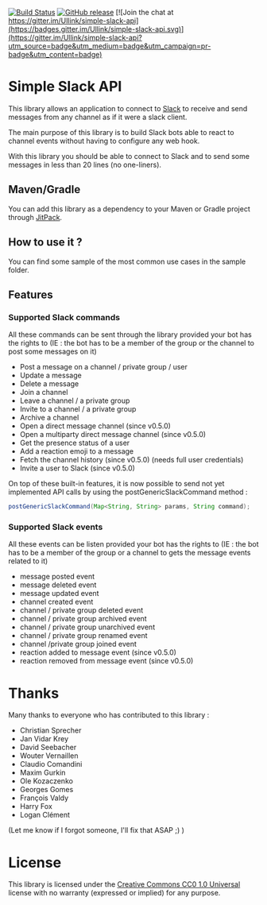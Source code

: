[![Build Status](https://travis-ci.org/Ullink/simple-slack-api.svg?branch=master)](https://travis-ci.org/Ullink/simple-slack-api)
[![GitHub release](https://img.shields.io/github/release/Ullink/simple-slack-api.svg)](https://github.com/Ullink/simple-slack-api/releases)
[![Join the chat at https://gitter.im/Ullink/simple-slack-api](https://badges.gitter.im/Ullink/simple-slack-api.svg)](https://gitter.im/Ullink/simple-slack-api?utm_source=badge&utm_medium=badge&utm_campaign=pr-badge&utm_content=badge)

# Simple Slack API

This library allows an application to connect to [Slack](http://www.slack.com/) to receive and send messages from any channel as if it were a slack client.

The main purpose of this library is to build Slack bots able to react to channel events without having to configure any web hook.

With this library you should be able to connect to Slack and to send some messages in less than 20 lines (no one-liners).

## Maven/Gradle

You can add this library as a dependency to your Maven or Gradle project through [JitPack](https://jitpack.io/#Ullink/simple-slack-api).

## How to use it ?

You can find some sample of the most common use cases in the sample folder.

## Features

### Supported Slack commands

All these commands can be sent through the library provided your bot has the rights to (IE : the bot has to be a member of the group or the channel to post some messages on it)

* Post a message on a channel / private group / user
* Update a message
* Delete a message
* Join a channel
* Leave a channel / a private group
* Invite to a channel / a private group
* Archive a channel
* Open a direct message channel (since v0.5.0)
* Open a multiparty direct message channel (since v0.5.0)
* Get the presence status of a user
* Add a reaction emoji to a message
* Fetch the channel history (since v0.5.0) (needs full user credentials)
* Invite a user to Slack (since v0.5.0)

On top of these built-in features, it is now possible to send not yet implemented API calls by using the postGenericSlackCommand method : 

```java
postGenericSlackCommand(Map<String, String> params, String command);
```


### Supported Slack events

All these events can be listen provided your bot has the rights to (IE : the bot has to be a member of the group or a channel to gets the message events related to it)

* message posted event
* message deleted event
* message updated event
* channel created event
* channel / private group deleted event
* channel / private group archived event
* channel / private group unarchived event
* channel / private group renamed event
* channel /private group joined event
* reaction added to message event (since v0.5.0)
* reaction removed from message event (since v0.5.0)


# Thanks

Many thanks to everyone who has contributed to this library :

* Christian Sprecher
* Jan Vidar Krey
* David Seebacher
* Wouter Vernaillen
* Claudio Comandini
* Maxim Gurkin
* Ole Kozaczenko
* Georges Gomes
* François Valdy
* Harry Fox
* Logan Clément

(Let me know if I forgot someone, I'll fix that ASAP ;) )

# License

This library is licensed under the [Creative Commons CC0 1.0 Universal](http://creativecommons.org/publicdomain/zero/1.0/) license with no warranty (expressed or implied) for any purpose.

